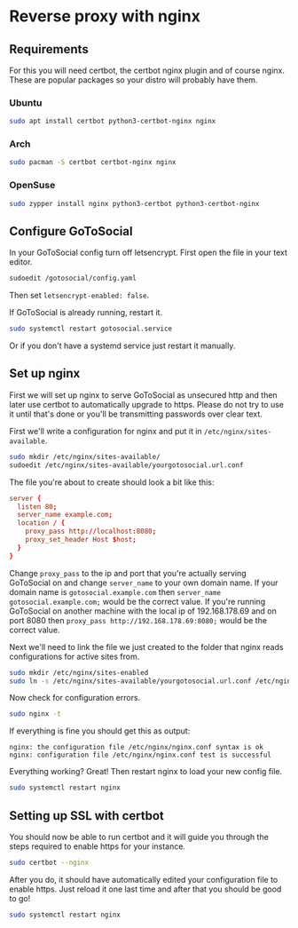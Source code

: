 # Reverse proxy with nginx

## Requirements

For this you will need certbot, the certbot nginx plugin and of course nginx.
These are popular packages so your distro will probably have them.

### Ubuntu

```bash
sudo apt install certbot python3-certbot-nginx nginx
```

### Arch

```bash
sudo pacman -S certbot certbot-nginx nginx
```

### OpenSuse

```bash
sudo zypper install nginx python3-certbot python3-certbot-nginx
```

## Configure GoToSocial

In your GoToSocial config turn off letsencrypt.
First open the file in your text editor.

```bash
sudoedit /gotosocial/config.yaml
```

Then set `letsencrypt-enabled: false`.

If GoToSocial is already running, restart it.

```bash
sudo systemctl restart gotosocial.service
```

Or if you don't have a systemd service just restart it manually.

## Set up nginx

First we will set up nginx to serve GoToSocial as unsecured http and then later use certbot to automatically upgrade to https.
Please do not try to use it until that's done or you'll be transmitting passwords over clear text.

First we'll write a configuration for nginx and put it in `/etc/nginx/sites-available`.

```bash
sudo mkdir /etc/nginx/sites-available/
sudoedit /etc/nginx/sites-available/yourgotosocial.url.conf
```

The file you're about to create should look a bit like this:

```nginx.conf
server {
  listen 80;
  server_name example.com;
  location / {
    proxy_pass http://localhost:8080;
    proxy_set_header Host $host;
  }
}
```

Change `proxy_pass` to the ip and port that you're actually serving GoToSocial on and change `server_name` to your own domain name.
If your domain name is `gotosocial.example.com` then `server_name gotosocial.example.com;` would be the correct value.
If you're running GoToSocial on another machine with the local ip of 192.168.178.69 and on port 8080 then `proxy_pass http://192.168.178.69:8080;` would be the correct value.

Next we'll need to link the file we just created to the folder that nginx reads configurations for active sites from.

```bash
sudo mkdir /etc/nginx/sites-enabled
sudo ln -s /etc/nginx/sites-available/yourgotosocial.url.conf /etc/nginx/sites-enabled/
```

Now check for configuration errors.

```bash
sudo nginx -t
```

If everything is fine you should get this as output:

```
nginx: the configuration file /etc/nginx/nginx.conf syntax is ok
nginx: configuration file /etc/nginx/nginx.conf test is successful
```

Everything working? Great! Then restart nginx to load your new config file.

```bash
sudo systemctl restart nginx
```

## Setting up SSL with certbot

You should now be able to run certbot and it will guide you through the steps required to enable https for your instance.

```bash
sudo certbot --nginx
```

After you do, it should have automatically edited your configuration file to enable https.
Just reload it one last time and after that you should be good to go!

```bash
sudo systemctl restart nginx
```
